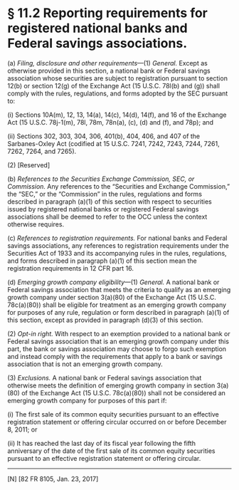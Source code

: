 # § 11.2   Reporting requirements for registered national banks and Federal savings associations.

(a) *Filing, disclosure and other requirements*—(1) *General.* Except as otherwise provided in this section, a national bank or Federal savings association whose securities are subject to registration pursuant to section 12(b) or section 12(g) of the Exchange Act (15 U.S.C. 78l(b) and (g)) shall comply with the rules, regulations, and forms adopted by the SEC pursuant to:


(i) Sections 10A(m), 12, 13, 14(a), 14(c), 14(d), 14(f), and 16 of the Exchange Act (15 U.S.C. 78j-1(m), 78l, 78m, 78n(a), (c), (d) and (f), and 78p); and


(ii) Sections 302, 303, 304, 306, 401(b), 404, 406, and 407 of the Sarbanes-Oxley Act (codified at 15 U.S.C. 7241, 7242, 7243, 7244, 7261, 7262, 7264, and 7265).


(2) [Reserved]


(b) *References to the Securities Exchange Commission, SEC, or Commission.* Any references to the “Securities and Exchange Commission,” the “SEC,” or the “Commission” in the rules, regulations and forms described in paragraph (a)(1) of this section with respect to securities issued by registered national banks or registered Federal savings associations shall be deemed to refer to the OCC unless the context otherwise requires.


(c) *References to registration requirements.* For national banks and Federal savings associations, any references to registration requirements under the Securities Act of 1933 and its accompanying rules in the rules, regulations, and forms described in paragraph (a)(1) of this section mean the registration requirements in 12 CFR part 16.


(d) *Emerging growth company eligibility*—(1) *General.* A national bank or Federal savings association that meets the criteria to qualify as an emerging growth company under section 3(a)(80) of the Exchange Act (15 U.S.C. 78c(a)(80)) shall be eligible for treatment as an emerging growth company for purposes of any rule, regulation or form described in paragraph (a)(1) of this section, except as provided in paragraph (d)(3) of this section.


(2) *Opt-in right.* With respect to an exemption provided to a national bank or Federal savings association that is an emerging growth company under this part, the bank or savings association may choose to forgo such exemption and instead comply with the requirements that apply to a bank or savings association that is not an emerging growth company.


(3) *Exclusions.* A national bank or Federal savings association that otherwise meets the definition of emerging growth company in section 3(a)(80) of the Exchange Act (15 U.S.C. 78c(a)(80)) shall not be considered an emerging growth company for purposes of this part if:


(i) The first sale of its common equity securities pursuant to an effective registration statement or offering circular occurred on or before December 8, 2011; or


(ii) It has reached the last day of its fiscal year following the fifth anniversary of the date of the first sale of its common equity securities pursuant to an effective registration statement or offering circular.



---

[N] [82 FR 8105, Jan. 23, 2017]




